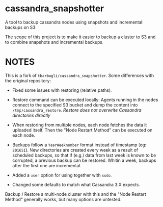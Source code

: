 cassandra_snapshotter
======================

A tool to backup cassandra nodes using snapshots and incremental backups on S3

The scope of this project is to make it easier to backup a cluster to S3 and to combine
snapshots and incremental backups.


NOTES
=====

This is a fork of `tbarbugli/cassandra_snapshotter`. Some differences with the original repository:
 
 * Fixed some issues with restoring (relative paths).
 * Restore command can be executed locally: 
    Agents running in the nodes connect to the specified S3 bucket and dump the content into `/tmp/cassandra_restore`. 
    _Restore does not overwrite Cassandra directories directly_
    
 * When restoring from multiple nodes, each node fetches the data it uploaded itself. 
    Then the "Node Restart Method" can be executed on each node.
 * Backups follow a `YearWeeknumber` format instead of timestamp (eg: `201651`).
    New directories are created every week as a result of scheduled backups, so that if (e.g.) 
    data from last week is known to be corrupted, a previous backup can be restored.
    Whitin a week, backups after the first one are incremental. 
 * Added a `user` option for using together with `sudo`.
 * Changed some defaults to match what Cassandra 3.X expects.
 
 
Backup / Restore a multi-node cluster with this and the "Node Restart Method" generally works,
but many options are untested. 
    
 
  
  

